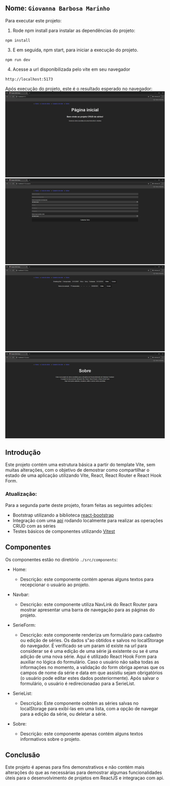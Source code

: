 ## Nome: `Giovanna Barbosa Marinho`

Para executar este projeto:

1. Rode npm install para instalar as dependências do projeto:


```
npm install
```

3. E em seguida, npm start, para iniciar a execução do projeto.

```
npm run dev
```
4. Acesse a url disponibilizada pelo vite em seu navegador

```
http://localhost:5173
```

Após execução do projeto, este é o resultado esperado no navegador:
![Imagem mostrando a tela inicial ao rodar este projeto](./docs/home.png)
![Imagem mostrando a tela de cadastro de séries](./docs/cadastro.png)
![Imagem mostrando a tela de lista de séries](./docs/lista.png)
![Imagem mostrando a tela de sobre](./docs/sobre.png)

## Introdução

Este projeto contém uma estrutura básica a partir do template Vite, sem muitas alterações, com o objetivo de demostrar como compartilhar o estado de uma aplicação utilizando Vite, React, React Router e React Hook Form.

### Atualização:

Para a segunda parte deste projeto, foram feitas as seguintes adições:
- Bootstrap utilizando a biblioteca [react-bootstrap](https://react-bootstrap.netlify.app/)
- Integração com uma [api](https://github.com/adsPucrsOnline/DesenvolvimentoFrontend/tree/main/serieJournal-api) rodando localmente para realizar as operações CRUD com as séries
- Testes básicos de componentes utilizando [Vitest](https://vitest.dev/)

## Componentes

Os componentes estão no diretório `./src/components`:
- Home:
  - Descrição: este componente contém apenas alguns textos para recepcionar o usuário ao projeto.

- Navbar:
  - Descrição: este componente utiliza NavLink do React Router para mostrar apresentar uma barra de navegação para as páginas do projeto.

- SerieForm:
  - Descrição: este componente renderiza um formulário para cadastro ou edição de séries. Os dados s"ao obtidos e salvos no localStorage do navegador. É verificado se um param id existe na url para considerar se é uma edição de uma série já existente ou se é uma adição de uma nova série. Aqui é utilizado React Hook Form para auxiliar no lógica do formulário. Caso o usuário não saiba todas as informações no momento, a validação do form obriga apenas que os campos de nome da série e data em que assistiu sejam obrigatórios (o usuário pode editar estes dados posteriormente). Após salvar o formulário, o usuário é redirecionadao para a SerieList.

- SerieList:
  - Descrição: Este componente oobtém as séries salvas no localStorage para exibí-las em uma lista, com a opção de navegar para a edição da série, ou deletar a série.

- Sobre:
  - Descrição: este componente apenas contém alguns textos informativos sobre o projeto.

## Conclusão

Este projeto é apenas para fins demonstrativos e não contém mais alterações do que as necessárias para demostrar algumas funcionalidades úteis para o desenvolvimento de projetos em ReactJS e integraçao com api.